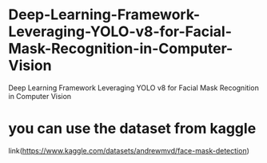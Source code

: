# Deep-Learning-Framework-Leveraging-YOLO-v8-for-Facial-Mask-Recognition-in-Computer-Vision
Deep Learning Framework Leveraging YOLO v8 for Facial Mask Recognition in Computer Vision
# you can use the dataset from kaggle
  link(https://www.kaggle.com/datasets/andrewmvd/face-mask-detection)
